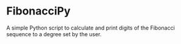 # FibonacciPy
A simple Python script to calculate and print digits of the Fibonacci sequence to a degree set by the user.
